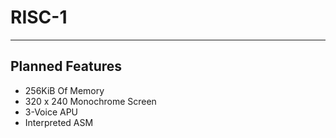 # RISC-1
---
## Planned Features
- 256KiB Of Memory
- 320 x 240 Monochrome Screen
- 3-Voice APU
- Interpreted ASM
